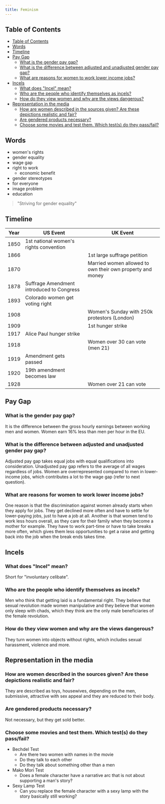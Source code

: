 ```yaml
---
title: Feminism
---
```


## Table of Contents

- [Table of Contents](#table-of-contents)
- [Words](#words)
- [Timeline](#timeline)
- [Pay Gap](#pay-gap)
    - [What is the gender pay gap?](#what-is-the-gender-pay-gap)
    - [What is the difference between adjusted and unadjusted gender pay gap?](#what-is-the-difference-between-adjusted-and-unadjusted-gender-pay-gap)
    - [What are reasons for women to work lower income jobs?](#what-are-reasons-for-women-to-work-lower-income-jobs)
- [Incels](#incels)
    - [What does "Incel" mean?](#what-does-incel-mean)
    - [Who are the people who identify themselves as incels?](#who-are-the-people-who-identify-themselves-as-incels)
    - [How do they view women and why are the views dangerous?](#how-do-they-view-women-and-why-are-the-views-dangerous)
- [Representation in the media](#representation-in-the-media)
    - [How are women described in the sources given? Are these depictions realistic and fair?](#how-are-women-described-in-the-sources-given-are-these-depictions-realistic-and-fair)
    - [Are gendered products necessary?](#are-gendered-products-necessary)
    - [Choose some movies and test them. Which test(s) do they pass/fail?](#choose-some-movies-and-test-them-which-tests-do-they-passfail)

## Words

- women's rights
- gender equality
- wage gap
- right to work
    - economic benefit
- gender stereotypes
- for everyone
- image problem
- education

> "Striving for gender equality"

## Timeline

| Year | US Event                                  | UK Event                                                  |
| ---- | ----------------------------------------- | --------------------------------------------------------- |
| 1850 | 1st national women's rights convention    |                                                           |
| 1866 |                                           | 1st large suffrage petition                               |
| 1870 |                                           | Married women allowed to own their own property and money |
| 1878 | Suffrage Amendment introduced to Congress |                                                           |
| 1893 | Colorado women get voting right           |                                                           |
| 1908 |                                           | Women's Sunday with 250k protestors (London)              |
| 1909 |                                           | 1st hunger strike                                         |
| 1917 | Alice Paul hunger strike                  |                                                           |
| 1918 |                                           | Women over 30 can vote (men 21)                           |
| 1919 | Amendment gets passed                     |                                                           |
| 1920 | 19th amendment becomes law                |                                                           |
| 1928 |                                           | Women over 21 can vote                                    |

## Pay Gap

### What is the gender pay gap?

It is the difference between the gross hourly earnings between working men and
women. Women earn 16% less than men per hour in the EU.

### What is the difference between adjusted and unadjusted gender pay gap?

Adjusted pay gap takes equal jobs with equal qualifications into consideration.
Unadjusted pay gap refers to the average of all wages regardless of jobs. Women
are overrepresented compared to men in lower-income jobs, which contributes a
lot to the wage gap (refer to next question).

### What are reasons for women to work lower income jobs?

One reason is that the discrimination against women already starts when they
apply for jobs. They get declined more often and have to settle for lower-paying
jobs, just to have a job at all. Another is that women tend to work less hours
overall, as they care for their family when they become a mother for example.
They have to work part-time or have to take breaks more often, which gives them
less opportunities to get a raise and getting back into the job when the break
ends takes time.

## Incels

### What does "Incel" mean?

Short for "involuntary celibate".

### Who are the people who identify themselves as incels?

Men who think that getting laid is a fundamental right. They believe that sexual
revolution made women manipulative and they believe that women only sleep with
chads, which they think are the only male beneficiaries of the female
revolution.

### How do they view women and why are the views dangerous?

They turn women into objects without rights, which includes sexual harassment,
violence and more.

## Representation in the media

### How are women described in the sources given? Are these depictions realistic and fair?

They are described as toys, housewives, depending on the men, submissive,
attractive with sex appeal and they are reduced to their body.

### Are gendered products necessary?

Not necessary, but they get sold better.

### Choose some movies and test them. Which test(s) do they pass/fail?

- Bechdel Test
    - Are there two women with names in the movie
    - Do they talk to each other
    - Do they talk about something other than a men
- Mako Mori Test
    - Does a female character have a narrative arc that is not about supporting
      a man's story?
- Sexy Lamp Test
    - Can you replace the female character with a sexy lamp with the story
      basically still working?
